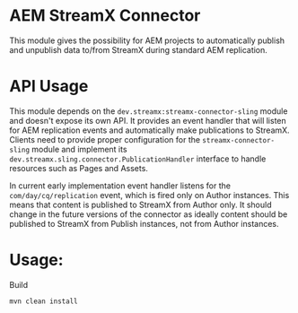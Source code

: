# AEM StreamX Connector

This module gives the possibility for AEM projects to automatically publish and unpublish data
to/from StreamX during standard AEM replication.

# API Usage

This module depends on the `dev.streamx:streamx-connector-sling` module and doesn't expose its own
API.
It provides an event handler that will listen for AEM replication events and automatically make
publications to StreamX.
Clients need to provide proper configuration for the `streamx-connector-sling` module and implement
its `dev.streamx.sling.connector.PublicationHandler` interface to handle resources such as Pages and
Assets.

In current early implementation event handler listens for the `com/day/cq/replication` event, which
is fired only on Author instances.
This means that content is published to StreamX from Author only.
It should change in the future versions of the connector as ideally content should be published to
StreamX from Publish instances, not from Author instances.

# Usage:

Build

```
mvn clean install
```

